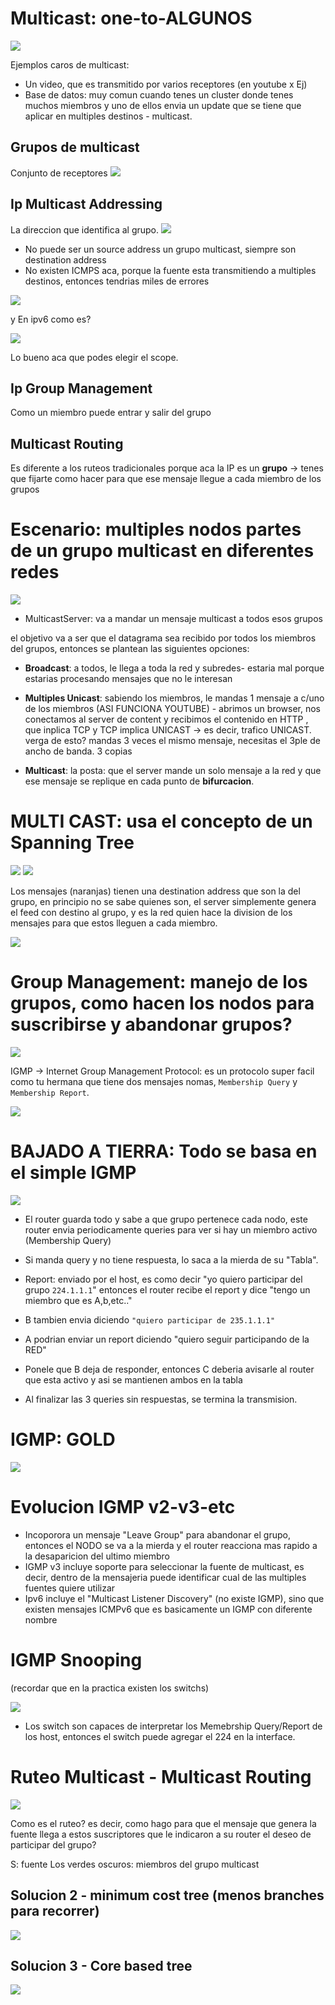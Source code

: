 # Multicast: one-to-ALGUNOS
![](images/2023-10-23-17-53-35.png) 

Ejemplos caros de multicast:
- Un video, que es transmitido por varios receptores (en youtube x Ej)
- Base de datos: muy comun cuando tenes un cluster donde tenes muchos miembros y uno de ellos envia un update que se tiene que aplicar en multiples destinos - multicast.

## Grupos de multicast
Conjunto de receptores
![](images/2023-10-23-17-56-11.png) 

## Ip Multicast Addressing
La direccion que identifica al grupo.
![](images/2023-10-23-17-58-03.png) 

- No puede ser un source address un grupo multicast, siempre son destination address
- No existen ICMPS aca, porque la fuente esta transmitiendo a multiples destinos, entonces tendrias miles de errores

![](images/2023-10-23-18-00-26.png) 

y En ipv6 como es?

![](images/2023-10-23-18-02-46.png) 

Lo bueno aca que podes elegir el scope.

## Ip Group Management
Como un miembro puede entrar y salir del grupo

## Multicast Routing
Es diferente a los ruteos tradicionales porque aca la IP es un **grupo** -> tenes que fijarte como hacer para que ese mensaje llegue a cada miembro de los grupos

# Escenario: multiples nodos partes de un grupo multicast en diferentes redes
![](images/2023-10-23-18-07-01.png) 

- MulticastServer: va a mandar un mensaje multicast a todos esos grupos

el objetivo va a ser que el datagrama sea recibido por todos los miembros del grupos, entonces se plantean las siguientes opciones:

- **Broadcast**: a todos, le llega a toda la red y subredes- estaria mal porque estarias procesando mensajes que no le interesan

- **Multiples Unicast**: sabiendo los miembros, le mandas 1 mensaje a c/uno de los miembros (ASI FUNCIONA YOUTUBE) - abrimos un browser, nos conectamos al server de content y recibimos el contenido en HTTP , que inplica TCP y TCP implica UNICAST -> es decir, trafico UNICAST.  verga de esto? mandas 3 veces el mismo mensaje, necesitas el 3ple de ancho de banda. 3 copias

-  **Multicast**: la posta: que el server mande un solo mensaje a la red y que ese mensaje se replique en cada punto de **bifurcacion**.

# MULTI CAST: usa el concepto de un Spanning Tree
![](images/2023-10-23-18-11-18.png) 
![](images/2023-10-23-18-11-36.png) 

Los mensajes (naranjas) tienen una destination address que son la del grupo, en principio no se sabe quienes son, el server simplemente genera el feed con destino al grupo, y es la red quien hace la division de los mensajes para que estos lleguen a cada miembro.

![](images/2023-10-23-18-12-10.png) 


# Group Management: manejo de los grupos, como hacen los nodos para suscribirse y abandonar grupos?
![](images/2023-10-23-18-14-28.png) 

IGMP -> Internet Group Management Protocol: es un protocolo super facil como tu hermana que tiene dos mensajes nomas, `Membership Query` y `Membership Report`.

![](images/2023-10-23-18-15-23.png) 

# BAJADO A TIERRA: Todo se basa en el simple IGMP
![](images/2023-10-23-18-20-02.png) 

- El router guarda todo y sabe a que grupo pertenece cada nodo, este router envia periodicamente queries para ver si hay un miembro activo (Membership Query)

- Si manda query y no tiene respuesta, lo saca a la mierda de su "Tabla".

- Report: enviado por el host, es como decir "yo quiero participar del grupo `224.1.1.1`" entonces el router recibe el report y dice "tengo un miembro que es A,b,etc.."

- B tambien envia diciendo `"quiero participar de 235.1.1.1"`

- A podrian enviar un report diciendo "quiero seguir participando de la RED"

- Ponele que B deja de responder, entonces C deberia avisarle al router que esta activo y asi se mantienen ambos en la tabla

- Al finalizar las 3 queries sin respuestas, se termina la transmision.

# IGMP: GOLD
![](images/2023-10-23-18-23-03.png) 

# Evolucion IGMP v2-v3-etc
- Incoporora un mensaje "Leave Group" para abandonar el grupo, entonces el NODO se va a la mierda y el router reacciona mas rapido a la desaparicion del ultimo miembro
- IGMP v3 incluye soporte para seleccionar la fuente de multicast, es decir, dentro de la mensajeria puede identificar cual de las multiples fuentes quiere utilizar
- Ipv6 incluye el "Multicast Listener Discovery" (no existe IGMP), sino que existen mensajes ICMPv6 que es basicamente un IGMP con diferente nombre

# IGMP Snooping
(recordar que en la practica existen los switchs)

![](images/2023-10-23-18-29-29.png) 

- Los switch son capaces de interpretar los Memebrship Query/Report de los host, entonces el switch puede agregar el 224 en la interface.

# Ruteo Multicast - Multicast Routing
![](images/2023-10-23-18-32-40.png) 

Como es el ruteo? es decir, como hago para que el mensaje que genera la fuente llega a estos suscriptores que le indicaron a su router el deseo de participar del grupo?

S: fuente
Los verdes oscuros: miembros del grupo multicast

## Solucion 2 - minimum cost tree (menos branches para recorrer)
![](images/2023-10-23-18-33-11.png) 

## Solucion 3 - Core based tree
![](images/2023-10-23-18-34-14.png) 



